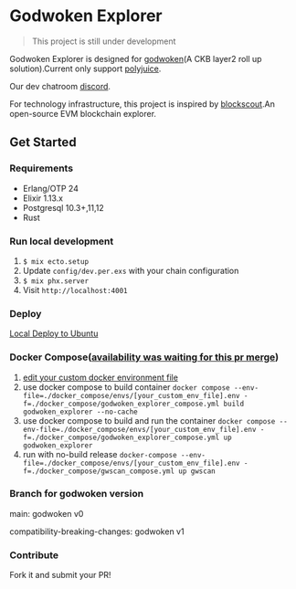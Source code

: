 # Godwoken Explorer

> This project is still under development

Godwoken Explorer is designed for [godwoken](https://github.com/nervosnetwork/godwoken)(A CKB layer2 roll up solution).Current only support [polyjuice](https://github.com/nervosnetwork/godwoken-polyjuice).

Our dev chatroom [discord](https://discord.com/channels/956765352514183188/958261584004804650).

For technology infrastructure, this project is inspired by [blockscout](https://github.com/blockscout/blockscout).An open-source EVM blockchain explorer.
## Get Started
### Requirements

- Erlang/OTP 24
- Elixir 1.13.x
- Postgresql 10.3+,11,12
- Rust

### Run local development
1. `$ mix ecto.setup`
2. Update `config/dev.per.exs` with your chain configuration
3. `$ mix phx.server`
4. Visit `http://localhost:4001`

### Deploy
[Local Deploy to Ubuntu](https://github.com/nervina-labs/godwoken_explorer/blob/main/docs/deploy_to_ubuntu.md)

### Docker Compose([availability was waiting for this pr merge](https://github.com/nervosnet/godwoken_explorer/pull/394))
1. [edit your custom docker environment file](./docker_compose/envs/.env)
2. use docker compose to build container
`docker compose --env-file=./docker_compose/envs/[your_custom_env_file].env -f=./docker_compose/godwoken_explorer_compose.yml build godwoken_explorer --no-cache`
3. use docker compose to build and run the container
`docker compose --env-file=./docker_compose/envs/[your_custom_env_file].env -f=./docker_compose/godwoken_explorer_compose.yml up godwoken_explorer`
4. run with no-build release
`docker-compose --env-file=./docker_compose/envs/[your_custom_env_file].env -f=./docker_compose/gwscan_compose.yml up gwscan`

### Branch for godwoken version
main: godwoken v0

compatibility-breaking-changes: godwoken v1
### Contribute
Fork it and submit your PR!
